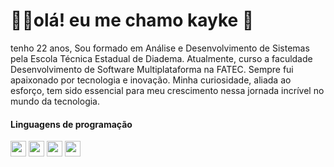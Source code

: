 
<h1>👨‍💻olá! eu me chamo kayke 👋</h1>

<p>tenho 22 anos, Sou formado em Análise e Desenvolvimento de Sistemas pela Escola Técnica Estadual de Diadema. Atualmente, curso a faculdade Desenvolvimento de Software Multiplataforma na FATEC.
Sempre fui apaixonado por tecnologia e inovação. Minha curiosidade, aliada ao esforço, tem sido essencial para meu crescimento nessa jornada incrível no mundo da tecnologia.</p>

<h4>Linguagens de programação</h4>
<div style="flex-basis: 48%;">
  <img width="25" heigth="25" src="https://cdn.jsdelivr.net/gh/devicons/devicon@latest/icons/html5/html5-plain.svg" />
  <img width="25" heigth="25" src="https://cdn.jsdelivr.net/gh/devicons/devicon@latest/icons/css3/css3-plain.svg" />
  <img width="25" heigth="25" src="https://cdn.jsdelivr.net/gh/devicons/devicon@latest/icons/javascript/javascript-plain.svg" />
  <img width="25" heigth="25" src="https://cdn.jsdelivr.net/gh/devicons/devicon@latest/icons/react/react-original.svg" />
</div>

<!-- 
<details>
  <summary>👨‍💻 More about me</summary>

  - 💬 I am 26 years old, currently living in Brazil. I have fluency in English and have experience with SQL, Python, Data Analysis, Data visualization, and Machine Learning. I'm also a content creator on YouTube since 2018, which helped me develop important skills such as creativity, communication, marketing, analytical capability, community and social media management.

  - ⚡ I enjoy reading, whether it's a good book, manga, or comics, as well as watching movies and playing games! I believe that our personal interests contribute to a more refined perception of things and problem-solving. \o/
</details>


<div style="margin_top:200">
  <img width="40" heigth="30" src="https://cdn.jsdelivr.net/gh/devicons/devicon@latest/icons/javascript/javascript-original.svg" />
  <img width="40" heigth="30" src="https://cdn.jsdelivr.net/gh/devicons/devicon@latest/icons/react/react-original.svg" />

</div>
-->
